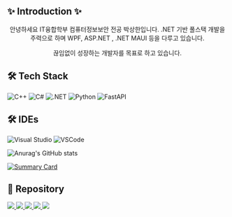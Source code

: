 ## ✨ Introduction ✨

<div align="center">
안녕하세요 IT융합학부 컴퓨터정보보안 전공 박상한입니다.  
.NET 기반 풀스택 개발을 주력으로 하며  
WPF, ASP.NET , .NET MAUI 등을 다루고 있습니다.  

끊임없이 성장하는 개발자를 목표로 하고 있습니다. 

</div>
   

 
 
 ## 🛠 Tech Stack 
![C++](https://img.shields.io/badge/C++-%2300599C.svg?style=for-the-badge&logo=c%2B%2B&logoColor=white)
![C#](https://img.shields.io/badge/C%23-%23239120.svg?style=for-the-badge&logo=c-sharp&logoColor=white)
![.NET](https://img.shields.io/badge/.NET-%235C2D91.svg?style=for-the-badge&logo=.net&logoColor=white)
![Python](https://img.shields.io/badge/Python-%233776AB.svg?style=for-the-badge&logo=python&logoColor=white)
![FastAPI](https://img.shields.io/badge/FastAPI-%23009688.svg?style=for-the-badge&logo=fastapi&logoColor=white)
## 🛠 IDEs  
![Visual Studio](https://img.shields.io/badge/Visual%20Studio-%235C2D91.svg?style=for-the-badge&logo=visual-studio&logoColor=white)
![VSCode](https://img.shields.io/badge/VSCode-%23007ACC.svg?style=for-the-badge&logo=visual-studio-code&logoColor=white)
 

 
 
 
 ![Anurag's GitHub stats](https://github-readme-stats.vercel.app/api?username=parksanghan&show_icons=true&theme=tokyonight)

[![Summary Card](https://github-profile-summary-cards.vercel.app/api/cards/profile-details?username=parksanghan&theme=tokyonight)](https://github.com/vn7n24fzkq/github-profile-summary-cards)

 

## 📌 Repository 
 
  <tr>
    <td>
      <a href="https://github.com/parksanghan/Csharp.NET">
        <img src="https://github-readme-stats.vercel.app/api/pin/?username=parksanghan&repo=Csharp.NET&theme=tokyonight" />
      </a>
    </td>
    <td>
         <a href="https://github.com/parksanghan/Spring-Netty-SocketIO">
        <img src="https://github-readme-stats.vercel.app/api/pin/?username=parksanghan&repo=Spring-Netty-SocketIO&theme=tokyonight" />
         </a>
  </tr>
  <tr>
     <td>
        <a href="https://github.com/parksanghan/2024-1_Team.Chair">
       <img src="https://github-readme-stats.vercel.app/api/pin/?username=parksanghan&repo=2024-1_Team.Chair&theme=tokyonight" />
        </a>
     </td>
     <td>
     <a href="https://github.com/parksanghan/2025-1_Team.Skinmate">
          <img src="https://github-readme-stats.vercel.app/api/pin/?username=parksanghan&repo=2025-1_Team.Skinmate&theme=tokyonight" />
        </a>
     </td>
    <td>
        <a href="https://github.com/parksanghan/ML_DL_Keras"> 
        <img src="https://github-readme-stats.vercel.app/api/pin/?username=parksanghan&repo=ML_DL_Keras&theme=tokyonight" />
    </a>
    </td>

     
   <!-- <td>
        <a href="https://github.com/parksanghan/MAUI">
        <img src="https://github-readme-stats.vercel.app/api/pin/?username=parksanghan&repo=MAUI&theme=tokyonight" />
      </a>
    </td>
    <td>
        <a href="https://github.com/parksanghan/ML_DL_Keras">
        <img src="https://github-readme-stats.vercel.app/api/pin/?username=parksanghan&repo=ML_DL_Keras&theme=tokyonight" />
    </tr>
     -->
     


         
  <!--<tr>
    <td>
      <a href="https://github.com/parksanghan/Keroro_Fighter">
        <img src="https://github-readme-stats.vercel.app/api/pin/?username=parksanghan&repo=Keroro_Fighter&theme=tokyonight" />
      </a>
    </td>
    <td>
      <a href="https://github.com/parksanghan/Keroro_Pang_Pang">
        <img src="https://github-readme-stats.vercel.app/api/pin/?username=parksanghan&repo=Keroro_Pang_Pang&theme=tokyonight" />
      </a>
    </td>
  </tr>-->
 

